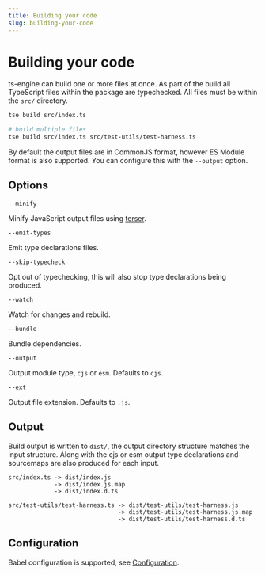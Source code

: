 ```yaml
---
title: Building your code
slug: building-your-code
---
```


# Building your code

ts-engine can build one or more files at once. As part of the build all TypeScript files within the package are typechecked. All files must be within the `src/` directory.

```sh
tse build src/index.ts

# build multiple files
tse build src/index.ts src/test-utils/test-harness.ts
```

By default the output files are in CommonJS format, however ES Module format is also supported. You can configure this with the `--output` option.

## Options

`--minify`

Minify JavaScript output files using [terser](https://github.com/terser/terser).

`--emit-types`

Emit type declarations files.

`--skip-typecheck`

Opt out of typechecking, this will also stop type declarations being produced.

`--watch`

Watch for changes and rebuild.

`--bundle`

Bundle dependencies.

`--output`

Output module type, `cjs` or `esm`. Defaults to `cjs`.

`--ext`

Output file extension. Defaults to `.js`.

## Output

Build output is written to `dist/`, the output directory structure matches the input structure. Along with the cjs or esm output type declarations and sourcemaps are also produced for each input.

```
src/index.ts -> dist/index.js
             -> dist/index.js.map
             -> dist/index.d.ts

src/test-utils/test-harness.ts -> dist/test-utils/test-harness.js
                               -> dist/test-utils/test-harness.js.map
                               -> dist/test-utils/test-harness.d.ts
```

## Configuration

Babel configuration is supported, see [Configuration](/docs/configuration).
